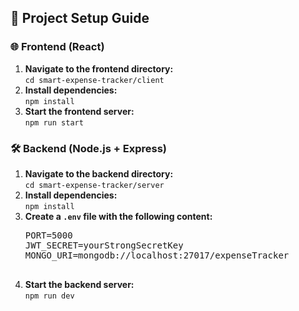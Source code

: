 <h2>🚀 Project Setup Guide</h2>

<h3>🌐 Frontend (React)</h3>
<ol>
  <li><strong>Navigate to the frontend directory:</strong><br>
    <code>cd smart-expense-tracker/client</code>
  </li>
  <li><strong>Install dependencies:</strong><br>
    <code>npm install</code>
  </li>
  <li><strong>Start the frontend server:</strong><br>
    <code>npm run start</code>
  </li>
</ol>

<h3>🛠️ Backend (Node.js + Express)</h3>
<ol>
  <li><strong>Navigate to the backend directory:</strong><br>
    <code>cd smart-expense-tracker/server</code>
  </li>
  <li><strong>Install dependencies:</strong><br>
    <code>npm install</code>
  </li>
  <li><strong>Create a <code>.env</code> file with the following content:</strong>
    <pre>
PORT=5000
JWT_SECRET=yourStrongSecretKey
MONGO_URI=mongodb://localhost:27017/expenseTracker
    </pre>
  </li>
  <li><strong>Start the backend server:</strong><br>
    <code>npm run dev</code>
  </li>
</ol>
